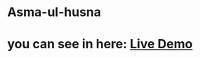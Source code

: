 # Asma-ul-husna
# you can see in here: <a href="https://zokirkhon1002.github.io/Asma-ul-husna/">Live Demo</a>
